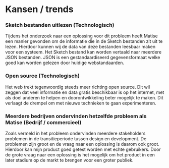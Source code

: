 # Kansen / trends

### Sketch bestanden uitlezen (Technologisch)

Tijdens het onderzoek naar een oplossing voor dit probleem heeft Matise een manier gevonden om de informatie die in de Sketch bestanden zit uit te lezen. Hierdoor kunnen wij de data van deze bestanden leesbaar maken voor een systeem. Het Sketch bestand kan worden vertaald naar meerdere JSON bestanden. JSON is een gestandaardiseerd gegevensformaat welke goed kan worden gelezen door huidige webstandaarden.

### Open source (Technologisch)

Het web trekt tegenwoordig steeds meer richting open source. Dit wil zeggen dat veel informatie en data gratis beschikbaar is op het internet, met als doel anderen te helpen en doorontwikkeling beter mogelijk te maken. Dit verlaagt de drempel om met nieuwe technieken te gaan experimenteren.

### Meerdere bedrijven ondervinden hetzelfde probleem als Matise (Bedrijf / commercieel)

Zoals vermeld in het probleem ondervinden meerdere stakeholders problemen in de transitieperiode tussen design en development. De problemen zijn groot en de vraag naar een oplossing is daarom ook groot. Hierdoor kan mijn product goed getest worden met echte gebruikers. Door de grote vraag naar een oplossing is het mogelijk om het product in een later stadium op de markt te brengen voor een groter publiek.
